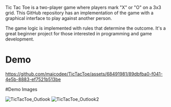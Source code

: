 Tic Tac Toe is a two-player game where players mark "X" or "O" on a 3x3 grid. This GitHub repository has an implementation of the game with a graphical interface to play against another person. 

The game logic is implemented with rules that determine the outcome. It's a great beginner project for those interested in programming and game development.

# Demo

https://github.com/maicodee/TicTacToe/assets/68491981/89dbfba0-f041-4e5b-8883-ef7521b513be


#Demo Images

![TicTacToe_Outlook](https://github.com/maicodee/TicTacToe/assets/68491981/88e305ea-1eed-44c5-abe0-bd9e8a4e26b7)
![TicTacToe_Outlook2](https://github.com/maicodee/TicTacToe/assets/68491981/ce16b43b-e8ce-499b-9843-40d34121df10)
